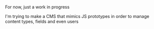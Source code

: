 For now, just a work in progress

I'm trying to make a CMS that mimics JS prototypes
in order to manage content types, fields and even users


